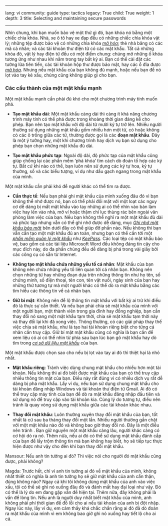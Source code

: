 

---

lang: vi
community: guide
type: tactics
legacy: True
child: True
weight: 1
depth: 3
title: Selecting and maintaining secure passwords

---

Nhìn chung, khi bạn muốn bảo vệ một thứ gì đó, bạn khóa nó bằng một chiếc chìa khóa. Nhà, xe ô tô hay xe đạp đều có những chiếc chìa khóa vật lý; những tệp được bảo vệ có những chìa khóa [*mã hóa*](/vi/glossary#Encryption); thẻ nhà băng có các mã cá nhân; và các tài khoản thư điện tử có các mật khẩu. Tất cả những khóa đó, vật l‎ý hay điện tử đều có một điểm chung: chúng mở những ổ khóa tương ứng như nhau khi nằm trong tay bất kỳ ai. Bạn có thể cài đặt các tường lửa tiên tiến, các tài khoản hộp thư được bảo mật, hay các ổ đĩa được [*mã hóa*](/vi/glossary#Encryption). Nhưng nếu mật khẩu của bạn không đủ mạnh, hoặc nếu bạn để nó lọt vào tay kẻ xấu, chúng cũng không giúp gì cho bạn.

### Các cấu thành của một mật khẩu mạnh ###

Một mật khẩu mạnh cần phải đủ khó cho một chương trình máy tính muốn phá.

- **Tạo mật khẩu dài**: Một mật khẩu càng dài thì càng ít khả năng chương trình máy tính có thể phá được trong khoảng thời gian đáng kể cho phép. Bạn nên tạo mật khẩu với độ dài từ mười k‎ý tự trở lên. Nhiều người thường sử dụng những mật khẩu gồm nhiều hơn một từ, có hoặc không có các ô trống giữa các từ, thường được gọi là các **đoạn mật khẩu**. Đây là một ý tưởng hay, một khi chương trình hay dịch vụ bạn sử dụng cho phép bạn chọn những mật khẩu đủ dài.

- **Tạo mật khẩu phức tạp**: Ngoài độ dài, độ phức tạp của mật khẩu cũng giúp chống lại các phần mềm ‘phá khóa’ tìm cách dò đoán tổ hợp các k‎ý tự. Bất cứ khi nào có thể, bạn luôn nên sử dụng các k‎ý tự hoa, ký tự thường, số và các biểu tượng, ví dụ như dấu gạch ngang trong mật khẩu của mình.

Một mật khẩu cần phải khó để người khác có thể tìm ra được.

- **Cần thực tế**: Nếu bạn phải ghi mật khẩu của mình xuống đâu đó vì bạn không thể nhớ được nó, bạn có thể phải đối mặt với một loạt các nguy cơ dễ dàng bị mất mật khẩu vào tay những ai có thể nhìn vào bàn làm việc hay lẻn vào nhà, mở ví hoặc thậm chí lục thùng rác bên ngoài văn phòng làm việc của bạn. Nếu bạn không thể nghĩ ra một mật khẩu đủ dài và phức tạp nhưng vẫn có thể ghi nhớ được dễ dàng, mục [*Ghi nhớ mật khẩu bảo mật*](/vi/chuong_3_2) bên dưới đây có thể giúp đỡ phần nào. Nếu không thì bạn vẫn cần tạo một mật khẩu đủ an toàn, nhưng bạn có thể cần tới một [*phần mềm quản l‎ý mật khẩu*](/vi/glossary#Secure_password_database) như [*KeePass*](/vi/glossary#KeePass). Các loại tệp có mật khẩu bảo vệ, bao gồm cả các tài liệu Microsoft Word đều không đáng tin cậy cho mục đích này, do đa phần chúng đều dễ dàng bị phá trong vài giây bởi các công cụ có sẵn từ Internet.

- **Không tạo mật khẩu chứa những yếu tố cá nhân**: Mật khẩu của bạn không nên chứa những yếu tố liên quan tới cá nhân bạn. Không nên chọn những từ hay những đoạn dựa trên những thông tin như họ tên, số chứng minh, số điện thoại, tên con, tên vật nuôi, ngày sinh của bạn hay những thứ tương tự mà một người khác có thể dò ra mật khẩu bằng các tìm hiểu các thông tin về cá nhân bạn.

- **Giữ bí mật**: Không nên để lộ thông tin mật khẩu với bất kỳ ai trừ khi điều đó là thực sự cần thiết. Và nếu bạn phải chia sẻ mật khẩu của mình với một người bạn, một thành viên trong gia đình hay đồng nghiệp, bạn cần thay đổi nó sang một mật khẩu tạm thời, chia sẻ mật khẩu tạm thời này và thay đổi lại khi đã xong việc. Thông thường, có các giải pháp thay thế việc chia sẻ mật khẩu, như là tạo hai tài khoản riêng biệt cho từng cá nhân cần truy cập. Giữ bí mật mật khẩu cũng có nghĩa là bạn cần để xem liệu có ai có thể nhìn từ phía sau bạn lúc bạn gõ mật khẩu hay dò tìm trong [*cơ sở dữ liệu mật khẩu*](/vi/glossary#Secure_password_database) của bạn.


Một mật khẩu được chọn sao cho nếu bị lọt vào tay ai đó thì thiệt hại là nhỏ nhất.

- **Mật khẩu riêng**: Tránh việc dùng chung mật khẩu cho nhiều hơn một tài khoản. Nếu không thì ai đó biết được mật khẩu của bạn có thể truy cập nhiều thông tin mật của bạn. Điều này rất đúng vì có nhiều dịch vụ rất dễ dàng bị phá mật khẩu. Lấy ví dụ, nếu bạn sử dụng chung mật khẩu cho tài khoản đăng nhập Windows và tài khoản thư điện tử Gmail. Ai đó có thể truy cập máy tính của bạn để dò ra mật khẩu đăng nhập đầu tiên và sử dụng nó để truy cập vào tài khoản kia. Cùng lý do tương tự, điều nên tránh là quay vòng sử dụng mật khẩu giữa các tài khoản khác nhau.

- **Thay đổi mật khẩu**: Luôn thường xuyên thay đổi mật khẩu của bạn, tốt nhất là cứ sau ba tháng thay đổi một lần. Nhiều người thường gắn chặt với một mật khẩu nào đó và không bao giờ thay đổi nó. Đây là một điều nên tránh ‎. Bạn giữ nguyên một mật khẩu càng lâu, người khác càng có cơ hội dò ra nó. Thêm nữa, nếu ai đó có thể sử dụng mật khẩu đánh cắp của bạn để lấy trộm thông tin mà bạn không hay biết, họ sẽ tiếp tục thực hiện được như vậy cho đến khi bạn thay đổi mật khẩu.

<div class="background" markdown="1">
Mansour: Nếu anh tin tưởng ai đó? Thì việc nói cho người đó mật khẩu cũng được, phải không?

Magda: Trước hết, chỉ vì anh tin tưởng ai đó về mật khẩu của mình, không nhất thiết có nghĩa là anh tin tưởng họ sẽ giữ mật khẩu của anh cẩn thận, đúng không nào? Ngay cả khi tôi không dùng mật khẩu của anh vào việc xấu, tôi có thể sẽ ghi nó xuống đâu đó và đánh mất hay đại loại như vậy. Đó có thể là lý do em đang gặp vấn đề hiện tại. Thêm nữa, đây không phải là vấn đề lòng tin. Nếu anh là người duy nhất biết mật khẩu của mình, anh không phải phí thời gian để đổ lỗi cho ai nếu tài khoản của anh bị đột nhập. Ngay lúc này, lấy ví dụ, em cảm thấy khá chắc chắn rằng ai đó đã dò đoán ra mật khẩu của mình vì em không bao giờ ghi nó xuống hay tiết lộ cho ai cả.
</div>

